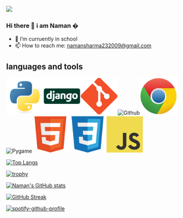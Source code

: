 
![](https://komarev.com/ghpvc/?username=Naman23-coder&color=green)
### Hi there 👋 i am Naman �
- 🔭 I’m curruently in school
- 📫 How to reach me: namansharma232009@gmail.com
## languages and tools
<img src="https://raw.githubusercontent.com/devicons/devicon/master/icons/python/python-original.svg" alt="python" style="height: 100px; width:100px;"/><img src="https://raw.githubusercontent.com/devicons/devicon/master/icons/django/django-original.svg" alt="Django" style="height: 100px; width:100px;"/><img src="https://raw.githubusercontent.com/devicons/devicon/master/icons/git/git-original.svg" alt="Git" style="height: 100px; width:100px;"/><img src="https://raw.githubusercontent.com/gilbarbara/logos/master/logos/github-octocat.svg" alt="Github" style="height: 100px; width:100px;"/><img src="https://raw.githubusercontent.com/devicons/devicon/master/icons/chrome/chrome-original.svg" alt="Chrome" style="height: 100px; width:100px;"/><img src="https://www.pygame.org/images/logo_lofi.png" alt="Pygame" style="height: 100px; width:250px;"/><img src="https://raw.githubusercontent.com/devicons/devicon/master/icons/html5/html5-original.svg" alt="Html" style="height: 100px; width:100px;"/><img src="https://raw.githubusercontent.com/devicons/devicon/master/icons/css3/css3-original.svg" alt="CSS" style="height: 100px; width:100px;"/><img src="https://raw.githubusercontent.com/devicons/devicon/master/icons/javascript/javascript-original.svg" alt="JavaScript" style="height: 100px; width:100px;"/>

[![Top Langs](https://github-readme-stats.vercel.app/api/top-langs/?username=Naman23-coder&langs_count=12)](https://github.com/anuraghazra/github-readme-stats)

[![trophy](https://github-profile-trophy.vercel.app/?username=Naman23-coder&theme=onedark)](https://github.com/ryo-ma/github-profile-trophy)

[![Naman's GitHub stats](https://github-readme-stats.vercel.app/api?username=Naman23-coder)](https://github.com/anuraghazra/github-readme-stats)

[![GitHub Streak](https://github-readme-streak-stats.herokuapp.com/?user=Naman23-coder&theme=dark)](https://git.io/streak-stats)



[![spotify-github-profile](https://spotify-github-profile.vercel.app/api/view?uid=665ep0vcac5hsh5m4vicpp392&cover_image=true&theme=default)](https://spotify-github-profile.vercel.app/api/view?uid=665ep0vcac5hsh5m4vicpp392&redirect=true)
